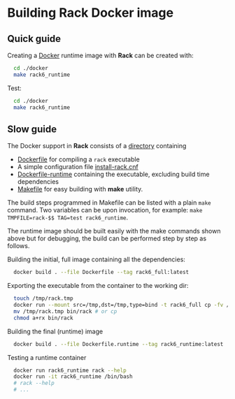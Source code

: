 
Building Rack Docker image
==========================

Quick guide
-----------

Creating a [Docker](https://docs.docker.com) runtime image with **Rack** can be created with:

```bash
  cd ./docker
  make rack6_runtime
```

Test:

```bash
  cd ./docker
  make rack6_runtime
```


Slow guide
----------

The Docker support in **Rack** consists of a [directory](./) containing 

- [Dockerfile](./Dockerfile) for compiling a ``rack`` executable
- A simple configuration file [install-rack.cnf](install-rack.cnf)
- [Dockerfile-runtime](./Dockerfile-runtime) containing the executable, excluding build time dependencies
- [Makefile](./Makefile) for easy building with **make** utility.


The build steps programmed in Makefile can be listed with a plain ``make`` command. Two variables can be
upon invocation, for example: ``make TMPFILE=rack-$$ TAG=test rack6_runtime``.

The runtime image should be built easily with the make commands shown above but for debugging,
the build can be performed step by step as follows.

Building the initial, full image containing all the dependencies:
```bash
  docker build . --file Dockerfile --tag rack6_full:latest
```

Exporting the executable from the container to the working dir:
```bash
  touch /tmp/rack.tmp
  docker run --mount src=/tmp,dst=/tmp,type=bind -t rack6_full cp -fv /rack/rack/Release/rack /tmp/rack.tmp
  mv /tmp/rack.tmp bin/rack # or cp
  chmod a+rx bin/rack
```

Building the final (runtime) image
```bash
  docker build . --file Dockerfile.runtime --tag rack6_runtime:latest
```

Testing a runtime container
```bash
  docker run rack6_runtime rack --help
  docker run -it rack6_runtime /bin/bash
  # rack --help
  # ...
```